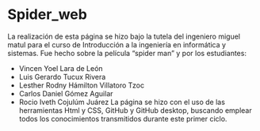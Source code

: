 # Spider_web
La realización de esta página se hizo bajo la tutela del ingeniero miguel matul para el curso de Introducción a 
la ingeniería en informática y sistemas. Fue hecho sobre la película “spider man” y por los estudiantes:
- Vincen Yoel Lara de León
- Luis Gerardo Tucux Rivera 
- Lesther Rodny Hámilton Villatoro Tzoc 
- Carlos Daniel Gómez Aguilar 
- Rocio Iveth Cojulúm Juárez
La página se hizo con el uso de las herramientas 
Html y CSS, GitHub y GitHub desktop, buscando emplear todos los conocimientos transmitidos 
durante este primer ciclo.

